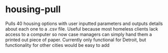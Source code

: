 # housing-pull
Pulls 40 housing options with user inputted parameters and outputs details about each one to a .csv file. Useful because most homeless clients lack access to a computer so now case managers can simply hand them a printed out piece of paper. Currently only functional for Detroit, but functionality for other cities would be easy to add
